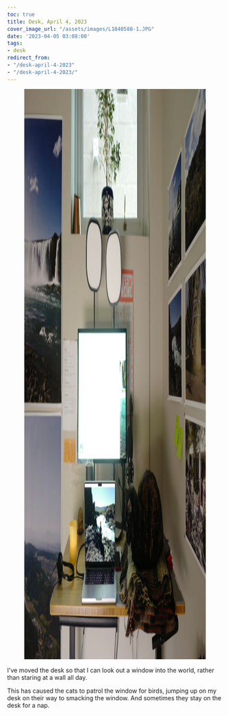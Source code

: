 ```yaml
---
toc: true
title: Desk, April 4, 2023
cover_image_url: "/assets/images/L1040588-1.JPG"
date: '2023-04-05 03:08:00'
tags:
- desk
redirect_from:
- "/desk-april-4-2023"
- "/desk-april-4-2023/"
---
```


<figure class="kg-card kg-image-card kg-width-full"><img src="/assets/images/L1040588.JPG" class="kg-image" alt  width="2000" height="1333" ></figure>

I've moved the desk so that I can look out a window into the world, rather than staring at a wall all day.

This has caused the cats to patrol the window for birds, jumping up on my desk on their way to smacking the window. And sometimes they stay on the desk for a nap.

